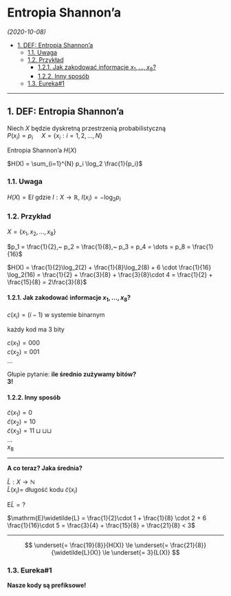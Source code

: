 # Entropia Shannon’a
*(2020-10-08)*

- [1. DEF: Entropia Shannon’a](#1-def-entropia-shannona)
    - [1.1. Uwaga](#11-uwaga)
    - [1.2. Przykład](#12-przykład)
        - [1.2.1. Jak zakodować informacje $x_1, \dots, x_8$?](#121-jak-zakodować-informacje-x_1-dots-x_8)
        - [1.2.2. Inny sposób](#122-inny-sposób)
    - [1.3. Eureka#1](#13-eureka1)

---

## 1. DEF: Entropia Shannon’a

Niech $X$ będzie dyskretną przestrzenią probabilistyczną\
$P(x_i) = p_i ~~~~~ X = \{x_i: i=1,2,\dots,N\}$

Entropia Shannon’a $H(X)$

$H(X) = \sum_{i=1}^{N} p_i \log_2 \frac{1}{p_i}$

### 1.1. Uwaga
$H(X) = \mathrm{E}I$ gdzie $I: X\to \mathbb{R}$, $I(x_i) = -\log_2 p_i$

### 1.2. Przykład

$X = \{x_1, x_2, \dots, x_8\}$

$p_1 = \frac{1}{2},~ p_2 = \frac{1}{8},~ p_3 = p_4 = \dots = p_8 = \frac{1}{16}$

$H(X) = \frac{1}{2}\log_2(2) + \frac{1}{8}\log_2(8) + 6 \cdot \frac{1}{16} \log_2(16) = \frac{1}{2} + \frac{3}{8} + \frac{3}{8}\cdot 4 = \frac{1}{2} + \frac{15}{8} = 2\frac{3}{8}$


#### 1.2.1. Jak zakodować informacje $x_1, \dots, x_8$?

$c(x_i) = (i-1)$ w systemie binarnym

każdy kod ma 3 bity

$c(x_1) = 000$\
$c(x_2) = 001$\
$\dots$

Głupie pytanie: **ile średnio zużywamy bitów?**\
**3!**

#### 1.2.2. Inny sposób

$\widetilde{c}(x_1) = 0$\
$\widetilde{c}(x_2) = 10$\
$\widetilde{c}(x_3) = 11\sqcup\sqcup\sqcup$\
$\dots$\
$x_8$

---
**A co teraz? Jaka średnia?**

$\widetilde{L}: X \to \mathbb{N}$\
$\widetilde{L}(x_i) =$ długość kodu $\widetilde{c}(x_i)$

$\mathrm{E}\widetilde{L} = ?$

$\mathrm{E}\widetilde{L} = \frac{1}{2}\cdot 1 + \frac{1}{8} \cdot 2 + 6 \frac{1}{16}\cdot 5 = \frac{3}{4} + \frac{15}{8} = \frac{21}{8} < 3$

---

$$
\underset{= \frac{19}{8}}{H(X)} \le \underset{= \frac{21}{8}}{\widetilde{L}(X)} \le \underset{= 3}{L(X)}
$$

### 1.3. Eureka#1
**Nasze kody są prefiksowe!**
